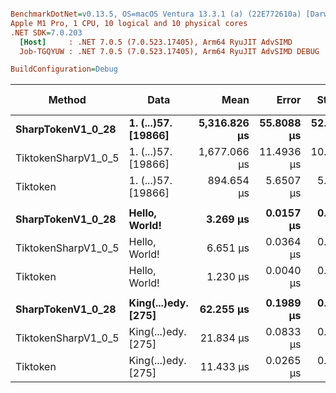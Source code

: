 ``` ini

BenchmarkDotNet=v0.13.5, OS=macOS Ventura 13.3.1 (a) (22E772610a) [Darwin 22.4.0]
Apple M1 Pro, 1 CPU, 10 logical and 10 physical cores
.NET SDK=7.0.203
  [Host]     : .NET 7.0.5 (7.0.523.17405), Arm64 RyuJIT AdvSIMD
  Job-TGQYUW : .NET 7.0.5 (7.0.523.17405), Arm64 RyuJIT AdvSIMD DEBUG

BuildConfiguration=Debug  

```
|              Method |                Data |         Mean |      Error |     StdDev | Ratio |     Gen0 |     Gen1 |   Gen2 |  Allocated | Alloc Ratio |
|-------------------- |-------------------- |-------------:|-----------:|-----------:|------:|---------:|---------:|-------:|-----------:|------------:|
|   **SharpTokenV1_0_28** | **1. (...)57. [19866]** | **5,316.826 μs** | **55.8088 μs** | **52.2036 μs** |  **1.00** | **601.5625** | **296.8750** |      **-** | **3716.57 KB** |        **1.00** |
| TiktokenSharpV1_0_5 | 1. (...)57. [19866] | 1,677.066 μs | 11.4936 μs | 10.1888 μs |  0.32 | 253.9063 | 128.9063 | 3.9063 | 1534.33 KB |        0.41 |
|            Tiktoken | 1. (...)57. [19866] |   894.654 μs |  5.6507 μs |  5.2857 μs |  0.17 |  84.9609 |  29.2969 |      - |  525.11 KB |        0.14 |
|                     |                     |              |            |            |       |          |          |        |            |             |
|   **SharpTokenV1_0_28** |       **Hello, World!** |     **3.269 μs** |  **0.0157 μs** |  **0.0131 μs** |  **1.00** |   **0.6752** |   **0.0038** |      **-** |    **4.14 KB** |        **1.00** |
| TiktokenSharpV1_0_5 |       Hello, World! |     6.651 μs |  0.0364 μs |  0.0322 μs |  2.03 |   2.1820 |   0.0458 |      - |   13.41 KB |        3.24 |
|            Tiktoken |       Hello, World! |     1.230 μs |  0.0040 μs |  0.0034 μs |  0.38 |   0.3109 |   0.0019 |      - |    1.91 KB |        0.46 |
|                     |                     |              |            |            |       |          |          |        |            |             |
|   **SharpTokenV1_0_28** | **King(...)edy. [275]** |    **62.255 μs** |  **0.1989 μs** |  **0.1861 μs** |  **1.00** |   **8.5449** |   **0.4883** |      **-** |   **52.89 KB** |        **1.00** |
| TiktokenSharpV1_0_5 | King(...)edy. [275] |    21.834 μs |  0.0833 μs |  0.0739 μs |  0.35 |   5.0964 |   0.3052 |      - |   31.34 KB |        0.59 |
|            Tiktoken | King(...)edy. [275] |    11.433 μs |  0.0265 μs |  0.0235 μs |  0.18 |   1.3580 |   0.0305 |      - |    8.34 KB |        0.16 |
